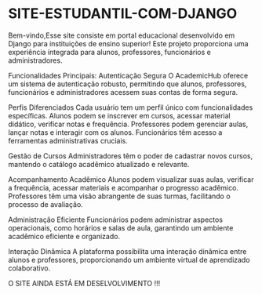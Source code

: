 # SITE-ESTUDANTIL-COM-DJANGO
 Bem-vindo,Esse site consiste em portal educacional desenvolvido em Django para instituições de ensino superior! Este projeto proporciona uma experiência integrada para alunos, professores, funcionários e administradores.

Funcionalidades Principais:
Autenticação Segura
O AcademicHub oferece um sistema de autenticação robusto, permitindo que alunos, professores, funcionários e administradores acessem suas contas de forma segura.

Perfis Diferenciados
Cada usuário tem um perfil único com funcionalidades específicas. Alunos podem se inscrever em cursos, acessar material didático, verificar notas e frequência. Professores podem gerenciar aulas, lançar notas e interagir com os alunos. Funcionários têm acesso a ferramentas administrativas cruciais.

Gestão de Cursos
Administradores têm o poder de cadastrar novos cursos, mantendo o catálogo acadêmico atualizado e relevante.

Acompanhamento Acadêmico
Alunos podem visualizar suas aulas, verificar a frequência, acessar materiais e acompanhar o progresso acadêmico. Professores têm uma visão abrangente de suas turmas, facilitando o processo de avaliação.

Administração Eficiente
Funcionários podem administrar aspectos operacionais, como horários e salas de aula, garantindo um ambiente acadêmico eficiente e organizado.

Interação Dinâmica
A plataforma possibilita uma interação dinâmica entre alunos e professores, proporcionando um ambiente virtual de aprendizado colaborativo.


O SITE AINDA ESTÁ EM DESELVOLVIMENTO !!!
